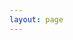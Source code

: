 ```yaml
---
layout: page
---
```



<object data="{{ site.url }}{{ site.baseurl }}/pdfs/15112024_AcademicCV.pdf" width="1000" height="1000" type="application/pdf"></object>


